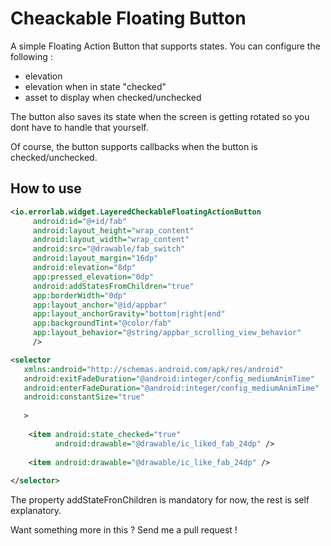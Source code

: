 # Cheackable Floating Button #

A simple Floating Action Button that supports states. You can configure the following :
* elevation
* elevation when in state "checked"
* asset to display when checked/unchecked

The button also saves its state when the screen is getting rotated so you dont have to handle that yourself.

Of course, the button supports callbacks when the button is checked/unchecked.


## How to use ##

```xml
<io.errorlab.widget.LayeredCheckableFloatingActionButton
     android:id="@+id/fab"
     android:layout_height="wrap_content"
     android:layout_width="wrap_content"
     android:src="@drawable/fab_switch"
     android:layout_margin="16dp"
     android:elevation="8dp"
     app:pressed_elevation="0dp"
     android:addStatesFromChildren="true"
     app:borderWidth="0dp"
     app:layout_anchor="@id/appbar"
     app:layout_anchorGravity="bottom|right|end"
     app:backgroundTint="@color/fab"
     app:layout_behavior="@string/appbar_scrolling_view_behavior"
     />
```

```xml
<selector
   xmlns:android="http://schemas.android.com/apk/res/android"
   android:exitFadeDuration="@android:integer/config_mediumAnimTime"
   android:enterFadeDuration="@android:integer/config_mediumAnimTime"
   android:constantSize="true"
   
   >
  
    <item android:state_checked="true"
          android:drawable="@drawable/ic_liked_fab_24dp" />
    
    <item android:drawable="@drawable/ic_like_fab_24dp" />
    
</selector>
```


The property addStateFronChildren is mandatory for now, the rest is self explanatory.

Want something more in this ? Send me a pull request !


